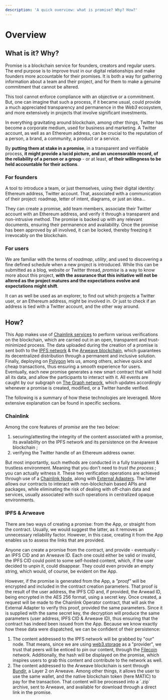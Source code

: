 ```yaml
---
description: 'A quick overview: what is promise? Why? How?'
---
```


# Overview

## What is it? Why?

Promise is a blockchain service for founders, creators and regular users. The end purpose is to improve trust in our digital relationships and make founders more accountable for their promises. It is both a way for gathering information about a team and their project, and for them to make a genuine commitment that cannot be altered.

This tool cannot enforce compliance with an objective or a commitment. But, one can imagine that such a process, if it became usual, could provide a much appreciated transparency and permanence in the _Web3_ ecosystem, and more extensively in projects that involve significant investments.

In everything gravitating around blockchain, among other things, Twitter has become a corporate medium, used for business and marketing. A Twitter account, as well as an Ethereum address, can be crucial to the reputation of a person, a brand, a community, a product or a service.

By **putting them at stake in a promise**, in a transparent and verifiable process, **it might provide a lucid picture, and an uncensorable record, of the reliability of a person or a group** - or at least, **of their willingness to be held accountable for their actions**.

### For founders

A tool to introduce a team, or just themselves, using their digital identity: Ethereum address, Twitter account. That, associated with a communication of their project: roadmap, letter of intent, diagrams, or just an idea...

They can create a promise, add team members, associate their Twitter account with an Ethereum address, and verify it through a transparent and non-intrusive method. The promise is backed up with any relevant documents, ensuring their permanence and availability. Once the promise has been approved by all involved, it can be locked, thereby freezing it irrevocably on the blockchain.

### For users

We are familiar with the terms of _roadmap_, _utility_, and used to discovering a fine defined schedule when a new project is introduced. While this can be submitted as a blog, website or Twitter thread, _promise_ is a way to know more about this project, **with the assurance that this initiative will not be altered as the project matures and the expectations evolve and expectations might shift**.

It can as well be used as an explorer, to find out which projects a Twitter user, or an Ethereum address, might be involved in. Or just to check if an address is tied with a Twitter account, and the other way around.

## How?

This App makes use of [Chainlink services](https://chain.link/developer-resources) to perform various verifications on the blockchain, which are carried out in an open, transparent and trust-minimized process. The data uploaded during the creation of a promise is sent both to the [IPFS network](https://docs.ipfs.tech/concepts/what-is-ipfs/) & the [Arweave blockchain](https://arwiki.wiki/#/en/main), which guarantees its decentralized distribution through a permanent and inclusive solution. Finally, deploying on [Polygon](https://polygon.technology/solutions/polygon-pos) lets us, among others, achieve quick and cheap transactions, thus ensuring a smooth experience for users. Eventually, each new promise generates a new smart contract that will hold all its data, and allow the participants to interact with it. All events are caught by our subgraph on [The Graph network](https://thegraph.com/), which updates accordingly whenever a promise is created, modified, or a Twitter handle verified.

The following is a summary of how these technologies are leveraged. More extensive explanation can be found in specific sections.

### Chainlink

Among the core features of _promise_ are the two below:

1. securing/attesting the integrity of the content associated with a promise, its availability on the IPFS network and its persistence on the Arweave blockchain ;
2. verifying the Twitter handle of an Ethereum address owner.

But most importantly, such methods are conducted in a fully transparent & trustless environment. Meaning that you don't need to _trust the process_ ; you can actually witness it. These two verification operations are achieved through use of a [Chainlink Node](https://docs.chain.link/chainlink-nodes/), along with [External Adapters](https://docs.chain.link/docs/external-adapters/). The latter allows our contracts to interact with non-blockchain based APIs and packages, while eliminating the risk of dealing with off-chain data and services, usually associated with such operations in centralized opaque environments.

### IPFS & Arweave

There are two ways of creating a promise: from the App, or straight from the contract. Usually, we would suggest the latter, as it removes an unnecessary reliability factor. However, in this case, creating it from the App enables us to assess the links that are provided.

Anyone can create a promise from the contract, and provide - eventually - an IPFS CID and an Arweave ID.  Each one could either be valid or invalid, the IPFS CID could point to some self-hosted content, which, if the user decided to unpin it, could disappear. They could even provide an empty string, which would, of course, be evident on the App.

However, if the promise is generated from the App, a _"proof"_ will be encrypted and included in the contract creation parameters. That proof is the result of the user address, the IPFS CID and, if provided, the Arwead ID, being encrypted in the AES 256 format, using a secret key. Once created, a request will be made to the Chainlink Operator contract, that will ask the External Adapter to verify this proof, provided the same parameters. Since it is supplied with the same secret key, the decryption will produce the same parameters (user address, IPFS CID & Arweave ID), thus ensuring that the contract has indeed been issued from the App. Because we know exactly how these data were dispatched, we can be confident of their persistence:

1. The content addressed to the IPFS network will be grabbed by "our" node. That means, since we are using [web3.storage](https://web3.storage/) as a "provider", we trust that peers will be enticed to pin our content, through the [Filecoin](https://filecoin.io/) network. Additionally, the hash will be displayed on the promise, which inspires users to grab this content and contribute to the network as well.
2. The content addressed to the Arweave blockchain is sent through [Bundlr](https://bundlr.network/), a Layer 2 on Arweave. Among other things, it allows the user to use the same wallet, and the native blockchain token (here MATIC) to pay for the transaction. That content will be processed into a \`.zip\` archive, sent to Arweave, and available for download through a direct link in the promise.
